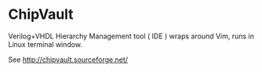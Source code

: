 # ChipVault
Verilog+VHDL Hierarchy Management tool ( IDE ) wraps around Vim, runs in Linux terminal window.

See http://chipvault.sourceforge.net/
